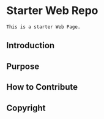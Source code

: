 # Starter Web Repo
    This is a starter Web Page.
## Introduction

## Purpose

## How to Contribute

## Copyright
